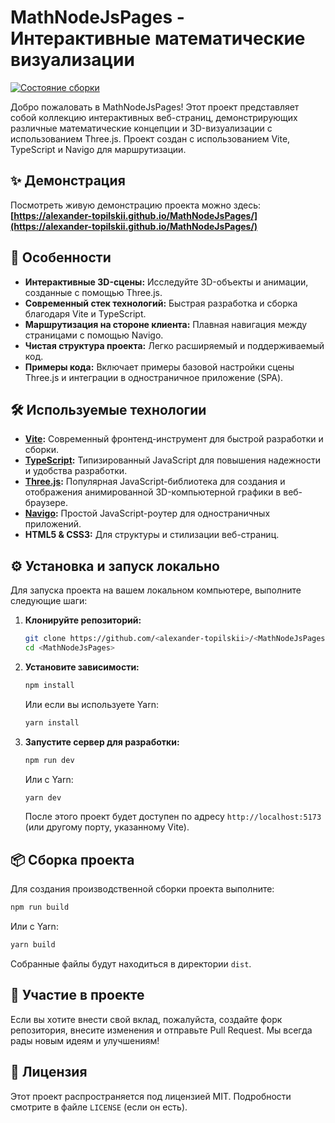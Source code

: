 # MathNodeJsPages - Интерактивные математические визуализации

[![Состояние сборки](https://github.com/<alexander-topilskii>/<MathNodeJsPages>/actions/workflows/main.yml/badge.svg)](https://github.com/<alexander-topilskii>/<MathNodeJsPages>/actions)

Добро пожаловать в MathNodeJsPages! Этот проект представляет собой коллекцию интерактивных веб-страниц, демонстрирующих различные математические концепции и 3D-визуализации с использованием Three.js. Проект создан с использованием Vite, TypeScript и Navigo для маршрутизации.

## ✨ Демонстрация

Посмотреть живую демонстрацию проекта можно здесь:
**[https://alexander-topilskii.github.io/MathNodeJsPages/](https://alexander-topilskii.github.io/MathNodeJsPages/)**


## 🚀 Особенности

*   **Интерактивные 3D-сцены:** Исследуйте 3D-объекты и анимации, созданные с помощью Three.js.
*   **Современный стек технологий:** Быстрая разработка и сборка благодаря Vite и TypeScript.
*   **Маршрутизация на стороне клиента:** Плавная навигация между страницами с помощью Navigo.
*   **Чистая структура проекта:** Легко расширяемый и поддерживаемый код.
*   **Примеры кода:** Включает примеры базовой настройки сцены Three.js и интеграции в одностраничное приложение (SPA).

## 🛠️ Используемые технологии

*   **[Vite](https://vitejs.dev/):** Современный фронтенд-инструмент для быстрой разработки и сборки.
*   **[TypeScript](https://www.typescriptlang.org/):** Типизированный JavaScript для повышения надежности и удобства разработки.
*   **[Three.js](https://threejs.org/):** Популярная JavaScript-библиотека для создания и отображения анимированной 3D-компьютерной графики в веб-браузере.
*   **[Navigo](https://github.com/krasimir/navigo):** Простой JavaScript-роутер для одностраничных приложений.
*   **HTML5 & CSS3:** Для структуры и стилизации веб-страниц.

## ⚙️ Установка и запуск локально

Для запуска проекта на вашем локальном компьютере, выполните следующие шаги:

1.  **Клонируйте репозиторий:**
    ```bash
    git clone https://github.com/<alexander-topilskii>/<MathNodeJsPages>.git
    cd <MathNodeJsPages>
    ```

2.  **Установите зависимости:**
    ```bash
    npm install
    ```
    Или если вы используете Yarn:
    ```bash
    yarn install
    ```

3.  **Запустите сервер для разработки:**
    ```bash
    npm run dev
    ```
    Или с Yarn:
    ```bash
    yarn dev
    ```
    После этого проект будет доступен по адресу `http://localhost:5173` (или другому порту, указанному Vite).

## 📦 Сборка проекта

Для создания производственной сборки проекта выполните:
```bash
npm run build
```
Или с Yarn:
```bash
yarn build
```
Собранные файлы будут находиться в директории `dist`.

## 🤝 Участие в проекте

Если вы хотите внести свой вклад, пожалуйста, создайте форк репозитория, внесите изменения и отправьте Pull Request. Мы всегда рады новым идеям и улучшениям!

## 📄 Лицензия

Этот проект распространяется под лицензией MIT. Подробности смотрите в файле `LICENSE` (если он есть).